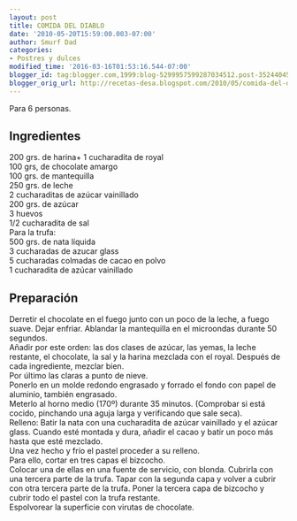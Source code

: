 ```yaml
---
layout: post
title: COMIDA DEL DIABLO
date: '2010-05-20T15:59:00.003-07:00'
author: Smurf Dad
categories:
- Postres y dulces
modified_time: '2016-03-16T01:53:16.544-07:00'
blogger_id: tag:blogger.com,1999:blog-5299957599287034512.post-3524404547727073627
blogger_orig_url: http://recetas-desa.blogspot.com/2010/05/comida-del-diablo.html
---
```


Para 6 personas.<br><h2>Ingredientes</h2><p>200 grs. de harina+ 1 cucharadita de royal<br/>100 grs, de chocolate amargo<br/>100 grs. de mantequilla<br/>250 grs. de leche<br/>2 cucharaditas de az&uacute;car vainillado<br/>200 grs. de az&uacute;car<br/>3 huevos<br/>1/2 cucharadita de sal<br/>Para la trufa:<br/>500 grs. de nata l&iacute;quida<br/>3 cucharadas de azucar glass<br/>5 cucharadas colmadas de cacao en polvo<br/>1 cucharadita de az&uacute;car vainillado</p><h2>Preparaci&oacute;n</h2><p>Derretir el chocolate en el fuego junto con un poco de la leche, a fuego suave. Dejar enfriar. Ablandar la mantequilla en el microondas durante 50 segundos.<br/>A&ntilde;adir por este orden: las dos clases de az&uacute;car, las yemas, la leche restante, el chocolate, la sal y la harina mezclada con el royal. Despu&eacute;s de cada ingrediente, mezclar bien.<br/>Por &uacute;ltimo las claras a punto de nieve.<br/>Ponerlo en un molde redondo engrasado y forrado el fondo con papel de aluminio, tambi&eacute;n engrasado.<br/>Meterlo al horno medio (170&ordm;) durante 35 minutos. (Comprobar si est&aacute; cocido, pinchando una aguja larga y verificando que sale seca).<br/>Relleno: Batir la nata con una cucharadita de az&uacute;car vainillado y el az&uacute;car glass. Cuando est&eacute; montada y dura, a&ntilde;adir el cacao y batir un poco m&aacute;s hasta que est&eacute; mezclado.<br/>Una vez hecho y fr&iacute;o el pastel proceder a su relleno.<br/>Para ello, cortar en tres capas el bizcocho.<br/>Colocar una de ellas en una fuente de servicio, con blonda. Cubrirla con una tercera parte de la trufa. Tapar con la segunda capa y volver a cubrir con otra tercera parte de la trufa. Poner la tercera capa de bizcocho y cubrir todo el pastel con la trufa restante.<br/>Espolvorear la superficie con virutas de chocolate.</p>